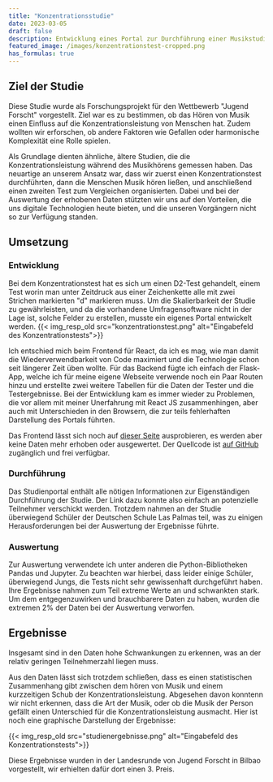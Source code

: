 ```yaml
---
title: "Konzentrationsstudie"
date: 2023-03-05
draft: false
description: Entwicklung eines Portal zur Durchführung einer Musikstudie und Auswertung der erhobenen Daten
featured_image: /images/konzentrationstest-cropped.png
has_formulas: true
---
```

## Ziel der Studie
Diese Studie wurde als Forschungsprojekt für den Wettbewerb "Jugend Forscht" vorgestellt. Ziel war es zu bestimmen, ob das Hören von Musik einen Einfluss auf die Konzentrationsleistung von Menschen hat. Zudem wollten wir erforschen, ob andere Faktoren wie Gefallen oder harmonische Komplexität eine Rolle spielen.

Als Grundlage dienten ähnliche, ältere Studien, die die Konzentrationsleistung während des Musikhörens gemessen haben. Das neuartige an unserem Ansatz war, dass wir zuerst einen Konzentrationstest durchführten, dann die Menschen Musik hören ließen, und anschließend einen zweiten Test zum Vergleichen organisierten. Dabei und bei der Auswertung der erhobenen Daten stützten wir uns auf den Vorteilen, die uns digitale Technologien heute bieten, und die unseren Vorgängern nicht so zur Verfügung standen.

## Umsetzung
### Entwicklung
Bei dem Konzentrationstest hat es sich um einen D2-Test gehandelt, einem Test worin man unter Zeitdruck aus einer Zeichenkette alle mit zwei Strichen markierten "d" markieren muss. Um die Skalierbarkeit der Studie zu gewährleisten, und da die vorhandene Umfragensoftware nicht in der Lage ist, solche Felder zu erstellen, musste ein eigenes Portal entwickelt werden.
{{< img_resp_old src="konzentrationstest.png" alt="Eingabefeld des Konzentrationstests">}}

Ich entschied mich beim Frontend für React, da ich es mag, wie man damit die Wiederverwendbarkeit von Code maximiert und die Technologie schon seit längerer Zeit üben wollte. Für das Backend fügte ich einfach der Flask-App, welche ich für meine eigene Webseite verwende noch ein Paar Routen hinzu und erstellte zwei weitere Tabellen für die Daten der Tester und die Testergebnisse. Bei der Entwicklung kam es immer wieder zu Problemen, die vor allem mit meiner Unerfahrung mit React JS zusammenhingen, aber auch mit Unterschieden in den Browsern, die zur teils fehlerhaften Darstellung des Portals führten.

Das Frontend lässt sich noch auf [dieser Seite](https://konzentrationsstudie.netlify.app/) ausprobieren, es werden aber keine Daten mehr erhoben oder ausgewertet. Der Quellcode ist [auf GitHub](https://github.com/elimatao/mozartstudie) zugänglich und frei verfügbar.

### Durchführung
Das Studienportal enthält alle nötigen Informationen zur Eigenständigen Durchführung der Studie. Der Link dazu konnte also einfach an potenzielle Teilnehmer verschickt werden. Trotzdem nahmen an der Studie überwiegend Schüler der Deutschen Schule Las Palmas teil, was zu einigen Herausforderungen bei der Auswertung der Ergebnisse führte.

### Auswertung
Zur Auswertung verwendete ich unter anderen die Python-Bibliotheken Pandas und Jupyter. Zu beachten war hierbei, dass leider einige Schüler, überwiegend Jungs, die Tests nicht sehr gewissenhaft durchgeführt haben. Ihre Ergebnisse nahmen zum Teil extreme Werte an und schwankten stark. Um dem entgegenzuwirken und brauchbarere Daten zu haben, wurden die extremen 2% der Daten bei der Auswertung verworfen.

## Ergebnisse
Insgesamt sind in den Daten hohe Schwankungen zu erkennen, was an der relativ geringen Teilnehmerzahl liegen muss.

Aus den Daten lässt sich trotzdem schließen, dass es einen statistischen Zusammenhang gibt zwischen dem hören von Musik und einem kurzzeitigen Schub der Konzentrationsleistung. Abgesehen davon konntenn wir nicht erkennen, dass die Art der Musik, oder ob die Musik der Person gefällt einen Unterschied für die Konzentrationsleistung ausmacht. Hier ist noch eine graphische Darstellung der Ergebnisse:

{{< img_resp_old src="studienergebnisse.png" alt="Eingabefeld des Konzentrationstests">}}


Diese Ergebnisse wurden in der Landesrunde von Jugend Forscht in Bilbao vorgestellt, wir erhielten dafür dort einen 3. Preis.